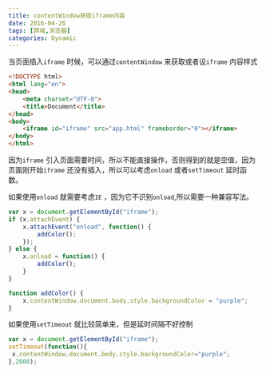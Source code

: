 ```yaml
---
title: contentWindow获取iframe内容
date: 2016-04-26
tags: [跨域,浏览器]
categories: Dynamic
---
```


当页面插入`iframe` 时候，可以通过`contentWindow` 来获取或者设`iframe` 内容样式

```html
<!DOCTYPE html>
<html lang="en">
<head>
	<meta charset="UTF-8">
	<title>Document</title>
</head>
<body>
	<iframe id="iframe" src="app.html" frameborder="0"></iframe>
</body>
</html>
```

因为`iframe` 引入页面需要时间，所以不能直接操作，否则得到的就是空值，因为页面刚开始`iframe` 还没有插入，所以可以考虑`onload` 或者`setTimeout` 延时函数。

如果使用`onload` 就需要考虑`IE` ，因为它不识别`onload`,所以需要一种兼容写法。

```javascript
var x = document.getElementById("iframe");
if (x.attachEvent) {
	x.attachEvent("onload", function() {
		addColor();
	});
} else {
	x.onload = function() {
		addColor();
	}
}

function addColor() {
	x.contentWindow.document.body.style.backgroundColor = "purple";
}
```

如果使用`setTimeout` 就比较简单来，但是延时间隔不好控制

```javascript
var x = document.getElementById("iframe");
setTimeout(function(){	
 x.contentWindow.document.body.style.backgroundColor="purple";
},2000);
```

